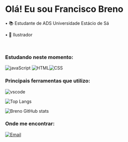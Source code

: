 <h1 align="left"> Olá! Eu sou Francisco Breno </h1>
<p>• 📚 Estudante de ADS Universidade Estácio de Sá</p>
<p>• 🎨 Ilustrador</p>

<br>

### Estudando neste momento:

![javaScript](https://camo.githubusercontent.com/9d07c04bdd98c662d5df9d4e1cc1de8446ffeaebca330feb161f1fb8e1188204/68747470733a2f2f696d672e736869656c64732e696f2f62616467652f4a6176615363726970742d4637444631453f7374796c653d666f722d7468652d6261646765266c6f676f3d6a617661736372697074266c6f676f436f6c6f723d626c61636b)
![HTML](https://camo.githubusercontent.com/d63d473e728e20a286d22bb2226a7bf45a2b9ac6c72c59c0e61e9730bfe4168c/68747470733a2f2f696d672e736869656c64732e696f2f62616467652f48544d4c352d4533344632363f7374796c653d666f722d7468652d6261646765266c6f676f3d68746d6c35266c6f676f436f6c6f723d7768697465)![CSS](https://camo.githubusercontent.com/3a0f693cfa032ea4404e8e02d485599bd0d192282b921026e89d271aaa3d7565/68747470733a2f2f696d672e736869656c64732e696f2f62616467652f435353332d3135373242363f7374796c653d666f722d7468652d6261646765266c6f676f3d63737333266c6f676f436f6c6f723d7768697465)

### Principais ferramentas que utilizo:

![vscode](https://camo.githubusercontent.com/cb7e7d7f5928de54079688f71a4b3904fc52d7bced80a788b8ed1463e903e87d/68747470733a2f2f696d672e736869656c64732e696f2f62616467652f7673636f64652d3432383546343f7374796c653d666f722d7468652d6261646765266c6f676f3d7673636f6465266c6f676f436f6c6f723d7768697465)

![Top Langs](https://github-readme-stats.vercel.app/api/top-langs/?username=BrenoLira01&langs_count=8)

![Breno GitHub stats](https://github-readme-stats.vercel.app/api?username=BrenoLira01&show_icons=true&theme=dark)

### Onde me encontrar:
[![Email](https://camo.githubusercontent.com/b91298c2ca9ef429dc20a8887eca7996dfd6e630c648a62805a17a4743ab9c16/68747470733a2f2f696d672e736869656c64732e696f2f62616467652f2d736575656d61696c40656d61696c2e636f6d2d3030366265643f7374796c653d666c61742d737175617265266c6f676f3d476d61696c266c6f676f436f6c6f723d7768697465266c696e6b3d6d61696c746f3a64616e696c6f2e73696c76612e73616e746f732e31333132406f75746c6f6f6b2e636f6d)](https://www.franciscobrenolira@gmail.com)
